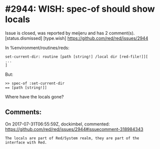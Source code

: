 
#2944: WISH: spec-of <routine> should show locals 
================================================================================
Issue is closed, was reported by meijeru and has 2 comment(s).
[status.dismissed] [type.wish]
<https://github.com/red/red/issues/2944>

In %environment/routines/reds:
```
set-current-dir: routine [path [string!] /local dir [red-file!]][
...
]
```
But:
```
>> spec-of :set-current-dir
== [path [string!]]
```
Where have the locals gone?


Comments:
--------------------------------------------------------------------------------

On 2017-07-31T06:55:59Z, dockimbel, commented:
<https://github.com/red/red/issues/2944#issuecomment-318984343>

    The locals are part of Red/System realm, they are part of the interface with Red.

